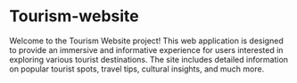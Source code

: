 # Tourism-website
Welcome to the Tourism Website project! This web application is designed to provide an immersive and informative experience for users interested in exploring various tourist destinations. The site includes detailed information on popular tourist spots, travel tips, cultural insights, and much more.
